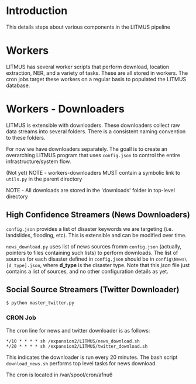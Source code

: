 # Introduction
This details steps about various components in the LITMUS pipeline

# Workers
LITMUS has several worker scripts that perform download, location extraction, NER, and a variety of tasks. These are all stored in workers. The cron jobs target these workers on a regular basis to populated the LITMUS database.

# Workers - Downloaders
LITMUS is extensible with downloaders. These downloaders collect raw data streams into several folders. There is a consistent naming convention to these folders.

For now we have downloaders separately. The goall is to create an overarching LITMUS program that uses `config.json` to control the entire infrastructure/system flow.

(Not yet) NOTE - workers-downloaders MUST contain a symbolic link to `utils.py` in the parent directory

NOTE - All downloads are stored in the 'downloads' folder in top-level directory

## High Confidence Streamers (News Downloaders)
`config.json` provides a list of disaster keywords we are targeting (i.e. landslides, flooding, etc). This is extensible and can be modified over time.

`news_download.py` uses list of news sources fromm `config.json` (actually, pointers to files containing such lists) to perform downloads. The list of sources for each disaster defined in `config.json` should be in `config\News\[d_type].json`, where **d_type** is the disaster type. Note that this *json* file just contains a list of sources, and no other configuration details as yet.

## Social Source Streamers (Twitter Downloader)
    $ python master_twitter.py


### CRON Job
The cron line for news and twitter downloader is as follows:

    */10 * * * * sh /expansion2/LITMUS/news_download.sh
    */20 * * * * sh /expansion2/LITMUS/twitter_download.sh

This indicates the downloader is run every 20 minutes. The bash script `download_news.sh` performs top level tasks for news download.

The cron is located in /var/spool/cron/afnu6


